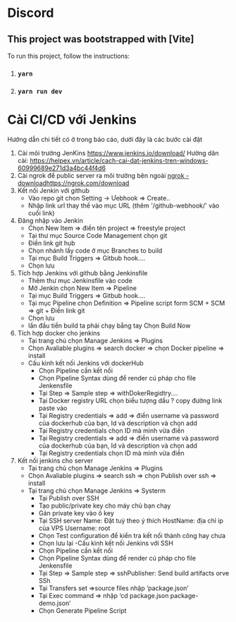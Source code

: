# Discord
## This project was bootstrapped with [Vite]
To run this project, follow the instructions:

1. ### `yarn`
2. ### `yarn run dev`

# Cài CI/CD với Jenkins

Hướng dẫn chi tiết có ở trong báo cáo, dưới đây là các bước cài đặt 

1. Cài môi trường JenKins
   https://www.jenkins.io/download/
   Hường dân cài: https://helpex.vn/article/cach-cai-dat-jenkins-tren-windows-60999689e271d3a4bc44f4d6
3. Cài ngrok để public server ra môi trường bên ngoài
   [ngrok - download](https://ngrok.com/download)https://ngrok.com/download
4. Kết nối Jenkin với github
   -	Vào repo git chon Setting -> Ưebhook => Create..
   -	Nhập link url thay thế vào mục URL (thêm '/github-webhook/' vào cuối link)
5. Đăng nhập vào Jenkin
   - Chọn New Item => điền tên project => freestyle project
   - Tại thư mục Source Code Management chọn git
   -	Điền link git hub 
   -	Chọn nhánh lấy code ở mục Branches to build
   -	Tại mục Build Triggers => Gitbub hook….
   -	Chọn lưu
6. Tích hợp Jenkins với github bằng Jenkinsfile
   - Thêm thư mục Jenkinsfile vào code
   - Mở Jenkin chọn New Item =>  Pipeline 
   - Tại mục Build Triggers => Gitbub hook….
   - Tại mục Pipeline chọn Definition => Pipeline script form SCM
		  + SCM => git
		  + Điền link git
   - Chọn lưu
   - lần đầu tiền build ta phải chạy bẳng tay Chọn Build Now
7. Tích hợp docker cho jenkins
   - Tại trang chủ chọn Manage Jenkins => Plugins
   - Chọn Avaliable plugins => search docker => chọn Docker pipeline => install
   - Cấu kình kết nối Jenkins với dockerHub
      +	Chọn Pipeline cần kết nối
      +	Chọn Pipeline Syntax dùng để render cú pháp cho file Jenkensfile
      +	Tại Step => Sample step => withDokerRegidtry….
      +	Tại Docker registry URL chọn biểu tượng dấu ? copy đường link paste vào
      +	Tại Registry credentials => add => điền username và password của dockerhub của bạn, Id và description và chọn add
      + Tại Registry credentials chọn ID mà mình vừa điền
      + Tại Registry credentials => add => điền username và password của dockerhub của bạn, Id và description và chọn add
      +	Tại Registry credentials chọn ID mà mình vừa điền
8. Kết nối jenkins cho server
   - Tại trang chủ chọn Manage Jenkins => Plugins
   - Chọn Avaliable plugins => search ssh => chọn Publish over ssh  => install
   - Tại trang chủ chọn Manage Jenkins => Systerm
      +	Tại Publish over SSH 
      +	Tạo public/private key cho máy chủ bạn chạy
      +	Gán private key vào ô key
      +	Tại SSH server
      	  Name: Đặt tuỳ theo ý thích
          HostName: địa chỉ ip của VPS
          Username: root
      +	Chọn Test configuration để kiển tra kết nối thành công hay chưa
      +	Chọn lưu lại
   -Cấu kình kết nối Jenkins với SSH
      +	Chọn Pipeline cần kết nối
      +	Chọn Pipeline Syntax dùng để render cú pháp cho file Jenkensfile
      +	Tại Step => Sample step => sshPublisher: Send build artifacts orve SSh
      +	Tại Transfers set =>source files nhập ’package.json’
      +	Tại Exec command => nhập ‘cd package.json package-demo.json’
      +	Chọn Generate Pipeline Script


  
